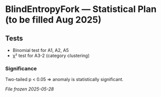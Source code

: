 # BlindEntropyFork — Statistical Plan (to be filled Aug 2025)

## Tests
- Binomial test for A1, A2, A5  
- χ² test for A3-2 (category clustering)

### Significance
Two-tailed p < 0.05 ⇒ anomaly is statistically significant.

*File frozen 2025-05-28*